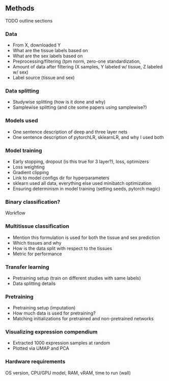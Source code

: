 ## Methods

TODO outline sections


### Data
- From X, downloaded Y
- What are the tissue labels based on
- What are the sex labels based on
- Preprocessing/filtering (tpm norm, zero-one standardization, 
- Amount of data after filtering (X samples, Y labeled w/ tissue, Z labeled w/ sex)
- Label source (tissue and sex)

### Data splitting
- Studywise splitting (how is it done and why)
- Samplewise splitting (and cite some papers using samplewise?)

### Models used
- One sentence description of deep and three layer nets
- One sentence description of pytorchLR, sklearnLR, and why I used both

### Model training
- Early stopping, dropout (is this true for 3 layer?), loss, optimizers
- Loss weighting
- Gradient clipping
- Link to model configs dir for hyperparameters
- sklearn used all data, everything else used minibatch optimization
- Ensuring determinism in model training (setting seeds, pytorch magic)

### Binary classification?
Workflow

### Multitissue classification
- Mention this formulation is used for both the tissue and sex prediction
- Which tissues and why
- How is the data split with respect to the tissues
- Metric for performance

### Transfer learning
- Pretraining setup (train on different studies with same labels)
- Data splitting details

### Pretraining
- Pretraining setup (imputation)
- How much data is used for pretraining?
- Matching initializations for pretrained and non-pretrained networks

### Visualizing expression compendium
- Extracted 1000 expression samples at random
- Plotted via UMAP and PCA

### Hardware requirements
OS version, CPU/GPU model, RAM, vRAM, time to run (wall)
